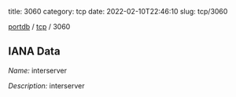 title: 3060
category: tcp
date: 2022-02-10T22:46:10
slug: tcp/3060

[portdb](/) / [tcp](/category/tcp.html) / 3060


## IANA Data

_Name:_ interserver

_Description:_ interserver

